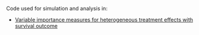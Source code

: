 Code used for simulation and analysis in:
- [Variable importance measures for heterogeneous treatment effects with survival outcome](https://www.arxiv.org/abs/2412.11790)
